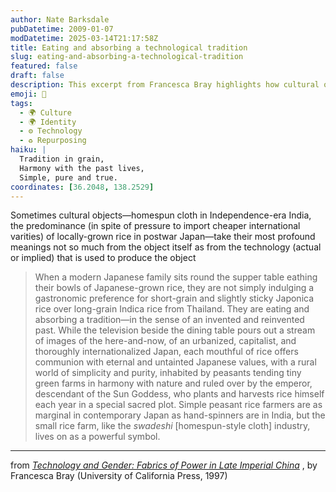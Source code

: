 ```yaml
---
author: Nate Barksdale
pubDatetime: 2009-01-07
modDatetime: 2025-03-14T21:17:58Z
title: Eating and absorbing a technological tradition
slug: eating-and-absorbing-a-technological-tradition
featured: false
draft: false
description: This excerpt from Francesca Bray highlights how cultural objects and practices can embody profound meanings through the technologies involved in their production, particularly in the context of Japan's agricultural traditions.
emoji: 🍚
tags:
  - 🌍 Culture
  - 🌍 Identity
  - ⚙️ Technology
  - ♻️ Repurposing
haiku: |
  Tradition in grain,  
  Harmony with the past lives,  
  Simple, pure and true.
coordinates: [36.2048, 138.2529]
---
```


Sometimes cultural objects—homespun cloth in Independence-era India, the predominance (in spite of pressure to import cheaper international varities) of locally-grown rice in postwar Japan—take their most profound meanings not so much from the object itself as from the technology (actual or implied) that is used to produce the object

> When a modern Japanese family sits round the supper table eathing their bowls of Japanese-grown rice, they are not simply indulging a gastronomic preference for short-grain and slightly sticky Japonica rice over long-grain Indica rice from Thailand. They are eating and absorbing a tradition—in the sense of an invented and reinvented past. While the television beside the dining table pours out a stream of images of the here-and-now, of an urbanized, capitalist, and thoroughly internationalized Japan, each mouthful of rice offers communion with eternal and untainted Japanese values, with a rural world of simplicity and purity, inhabited by peasants tending tiny green farms in harmony with nature and ruled over by the emperor, descendant of the Sun Goddess, who plants and harvests rice himself each year in a special sacred plot. Simple peasant rice farmers are as marginal in contemporary Japan as hand-spinners are in India, but the small rice farm, like the _swadeshi_ [homespun-style cloth] industry, lives on as a powerful symbol.

---

from _[Technology and Gender: Fabrics of Power in Late Imperial China](http://books.google.com/books?id=fhmN7zqh6A0C&printsec=frontcover&dq=technology+gender+fabrics+power&ei=0QtlSbfuMYrIlQTzzf3aCg#PPA23,M1)_ , by Francesca Bray (University of California Press, 1997)
